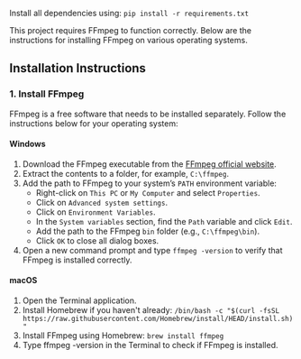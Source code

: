 Install all dependencies using:
`pip install -r requirements.txt`

This project requires FFmpeg to function correctly. Below are the instructions for installing FFmpeg on various operating systems.

## Installation Instructions

### 1. **Install FFmpeg**

FFmpeg is a free software that needs to be installed separately. Follow the instructions below for your operating system:

#### **Windows**

1. Download the FFmpeg executable from the [FFmpeg official website](https://ffmpeg.org/download.html).
2. Extract the contents to a folder, for example, `C:\ffmpeg`.
3. Add the path to FFmpeg to your system’s `PATH` environment variable:
   - Right-click on `This PC` or `My Computer` and select `Properties`.
   - Click on `Advanced system settings`.
   - Click on `Environment Variables`.
   - In the `System variables` section, find the `Path` variable and click `Edit`.
   - Add the path to the FFmpeg `bin` folder (e.g., `C:\ffmpeg\bin`).
   - Click `OK` to close all dialog boxes.
4. Open a new command prompt and type `ffmpeg -version` to verify that FFmpeg is installed correctly.

#### **macOS**

1. Open the Terminal application.
2. Install Homebrew if you haven't already:
   `/bin/bash -c "$(curl -fsSL https://raw.githubusercontent.com/Homebrew/install/HEAD/install.sh)"`
3. Install FFmpeg using Homebrew:
   `brew install ffmpeg`
4. Type ffmpeg -version in the Terminal to check if FFmpeg is installed.
